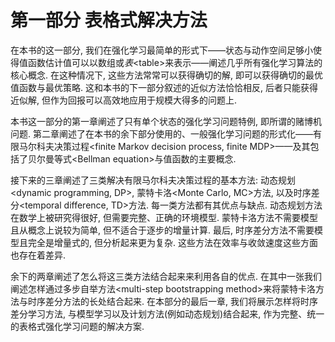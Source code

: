 # 第一部分 表格式解决方法

在本书的这一部分, 我们在强化学习最简单的形式下——状态与动作空间足够小使得值函数估计值可以以数组或*表*&lt;table&gt;来表示——阐述几乎所有强化学习算法的核心概念. 在这种情况下, 这些方法常常可以获得确切的解, 即可以获得确切的最优值函数与最优策略. 这和本书的下一部分叙述的近似方法恰恰相反, 后者只能获得近似解, 但作为回报可以高效地应用于规模大得多的问题上.

本书这一部分的第一章阐述了只有单个状态的强化学习问题特例, 即所谓的赌博机问题. 第二章阐述了在本书的余下部分使用的、一般强化学习问题的形式化——有限马尔科夫决策过程&lt;finite Markov decision process, finite MDP&gt;——及其包括了贝尔曼等式&lt;Bellman equation&gt;与值函数的主要概念.

接下来的三章阐述了三类解决有限马尔科夫决策过程的基本方法: 动态规划&lt;dynamic programming, DP&gt;, 蒙特卡洛&lt;Monte Carlo, MC&gt;方法, 以及时序差分&lt;temporal difference, TD&gt;方法. 每一类方法都有其优点与缺点. 动态规划方法在数学上被研究得很好, 但需要完整、正确的环境模型. 蒙特卡洛方法不需要模型且从概念上说较为简单, 但不适合于逐步的增量计算. 最后, 时序差分方法不需要模型且完全是增量式的, 但分析起来更为复杂. 这些方法在效率与收敛速度这些方面也存在着差异.

余下的两章阐述了怎么将这三类方法结合起来来利用各自的优点. 在其中一张我们阐述怎样通过多步自举方法&lt;multi-step bootstrapping method&gt;来将蒙特卡洛方法与时序差分方法的长处结合起来. 在本部分的最后一章, 我们将展示怎样将时序差分学习方法, 与模型学习以及计划方法(例如动态规划)结合起来, 作为完整、统一的表格式强化学习问题的解决方案.